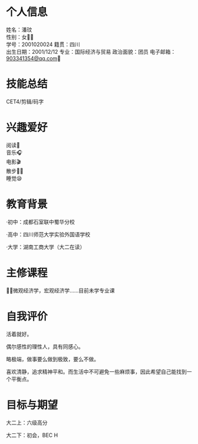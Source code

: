 # 个人信息
 姓名：潘玟  
 性别：女👩🏻  
 学号：2001020024
 籍贯：四川  
 出生日期：2001/12/12
 专业：国际经济与贸易
 政治面貌：团员
 电子邮箱：903341354@qq.com📧

# 技能总结
  CET4/剪辑/码字

# 兴趣爱好
  阅读📖  
  音乐🎧  
  电影🎬  
  散步🚶‍♀️  
  睡觉😪

# 教育背景

 ·初中：成都石室联中蜀华分校
 
 ·高中：四川师范大学实验外国语学校
 
 ·大学：湖南工商大学（大二在读）

# 主修课程

💁🏻微观经济学，宏观经济学......目前未学专业课

# 自我评价
 
 活着就好。
 
 偶尔感性的理性人，具有同感心。

 略极端，做事要么做到极致，要么不做。
 
 喜欢清静，追求精神平和。而生活中不可避免一些麻烦事，因此希望自己能找到一个平衡点。

# 目标与期望
 大二上：六级高分       
 
 大二下：初会，BEC H


